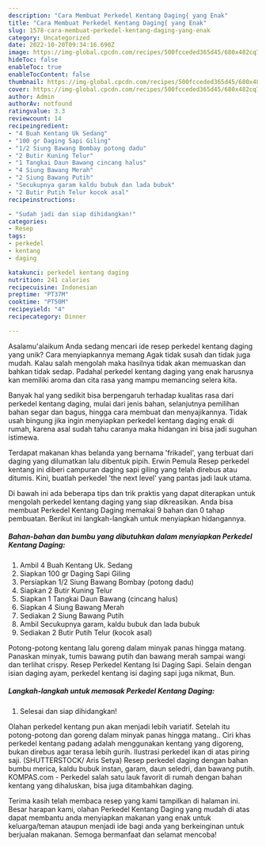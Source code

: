 ```yaml
---
description: "Cara Membuat Perkedel Kentang Daging{ yang Enak"
title: "Cara Membuat Perkedel Kentang Daging{ yang Enak"
slug: 1578-cara-membuat-perkedel-kentang-daging-yang-enak
category: Uncategorized
date: 2022-10-20T09:34:16.690Z
image: https://img-global.cpcdn.com/recipes/500fcceded365d45/680x482cq70/perkedel-kentang-daging-foto-resep-utama.jpg
hideToc: false
enableToc: true
enableTocContent: false
thumbnail: https://img-global.cpcdn.com/recipes/500fcceded365d45/680x482cq70/perkedel-kentang-daging-foto-resep-utama.jpg
cover: https://img-global.cpcdn.com/recipes/500fcceded365d45/680x482cq70/perkedel-kentang-daging-foto-resep-utama.jpg
author: Admin
authorAv: notfound
ratingvalue: 3.3
reviewcount: 14
recipeingredient:
- "4 Buah Kentang Uk Sedang"
- "100 gr Daging Sapi Giling"
- "1/2 Siung Bawang Bombay potong dadu"
- "2 Butir Kuning Telur"
- "1 Tangkai Daun Bawang cincang halus"
- "4 Siung Bawang Merah"
- "2 Siung Bawang Putih"
- "Secukupnya garam kaldu bubuk dan lada bubuk"
- "2 Butir Putih Telur kocok asal"
recipeinstructions:

- "Sudah jadi dan siap dihidangkan!"
categories:
- Resep
tags:
- perkedel
- kentang
- daging

katakunci: perkedel kentang daging 
nutrition: 241 calories
recipecuisine: Indonesian
preptime: "PT37M"
cooktime: "PT50M"
recipeyield: "4"
recipecategory: Dinner

---
```



Asalamu'alaikum Anda sedang mencari ide resep perkedel kentang daging yang unik? Cara menyiapkannya memang Agak tidak susah dan tidak juga mudah. Kalau salah mengolah maka hasilnya tidak akan memuaskan dan bahkan tidak sedap. Padahal perkedel kentang daging yang enak harusnya kan memiliki aroma dan cita rasa yang mampu memancing selera kita.


Banyak hal yang sedikit bisa berpengaruh terhadap kualitas rasa dari perkedel kentang daging, mulai dari jenis bahan, selanjutnya pemilihan bahan segar dan bagus, hingga cara membuat dan menyajikannya. Tidak usah bingung jika ingin menyiapkan perkedel kentang daging enak di rumah, karena asal sudah tahu caranya maka hidangan ini bisa jadi suguhan istimewa.

Terdapat makanan khas belanda yang bernama &#39;frikadel&#39;, yang terbuat dari daging yang dilumatkan lalu dibentuk pipih. Erwin Pemula Resep perkedel kentang ini diberi campuran daging sapi giling yang telah direbus atau ditumis. Kini, buatlah perkedel &#39;the next level&#39; yang pantas jadi lauk utama.


Di bawah ini ada beberapa tips dan trik praktis yang dapat diterapkan untuk mengolah perkedel kentang daging yang siap dikreasikan. Anda bisa membuat Perkedel Kentang Daging memakai 9 bahan dan 0 tahap pembuatan. Berikut ini langkah-langkah untuk menyiapkan hidangannya.

<!--inarticleads1-->

##### Bahan-bahan dan bumbu yang dibutuhkan dalam menyiapkan Perkedel Kentang Daging:

1. Ambil 4 Buah Kentang Uk. Sedang
1. Siapkan 100 gr Daging Sapi Giling
1. Persiapkan 1/2 Siung Bawang Bombay (potong dadu)
1. Siapkan 2 Butir Kuning Telur
1. Siapkan 1 Tangkai Daun Bawang (cincang halus)
1. Siapkan 4 Siung Bawang Merah
1. Sediakan 2 Siung Bawang Putih
1. Ambil Secukupnya garam, kaldu bubuk dan lada bubuk
1. Sediakan 2 Butir Putih Telur (kocok asal)


Potong-potong kentang lalu goreng dalam minyak panas hingga matang. Panaskan minyak, tumis bawang putih dan bawang merah sampai wangi dan terlihat crispy. Resep Perkedel Kentang Isi Daging Sapi. Selain dengan isian daging ayam, perkedel kentang isi daging sapi juga nikmat, Bun. 

<!--inarticleads2-->

##### Langkah-langkah untuk memasak Perkedel Kentang Daging:


1. Selesai dan siap dihidangkan!

Olahan perkedel kentang pun akan menjadi lebih variatif. Setelah itu potong-potong dan goreng dalam minyak panas hingga matang.. Ciri khas perkedel kentang padang adalah menggunakan kentang yang digoreng, bukan direbus agar terasa lebih gurih. Ilustrasi perkedel ikan di atas piring saji. (SHUTTERSTOCK/ Aris Setya) Resep perkedel daging dengan bahan bumbu merica, kaldu bubuk instan, garam, daun seledri, dan bawang putih. KOMPAS.com - Perkedel salah satu lauk favorit di rumah dengan bahan kentang yang dihaluskan, bisa juga ditambahkan daging. 

Terima kasih telah membaca resep yang kami tampilkan di halaman ini. Besar harapan kami, olahan Perkedel Kentang Daging yang mudah di atas dapat membantu anda menyiapkan makanan yang enak untuk keluarga/teman ataupun menjadi ide bagi anda yang berkeinginan untuk berjualan makanan. Semoga bermanfaat dan selamat mencoba!
